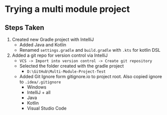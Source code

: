 # Trying a multi module project
## Steps Taken
1. Created new Gradle project with IntelliJ
    - Added Java and Kotlin
    - Renamed `settings.gradle` and `build.gradle` with `.kts` for kotlin DSL
2. Added a git repo for version control via IntelliJ
    - `VCS -> Import into version control -> Create git repository`
    - Selected the folder created with the gradle project
        - `D:\GitHub\Multi-Module-Project-Test`
    - Added Git Ignore form gitignore.io to project root. Also copied ignore to `.idea/.gitignore`
        - Windows
        - IntelliJ + all
        - Java
        - Kotlin
        - Visual Studio Code